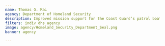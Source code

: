 ```yaml
---
name: Thomas G. Kai
agency: Department of Homeland Security
description: Improved mission support for the Coast Guard’s patrol boat fleet. Mr. Kai’s efforts disrupted drug trade operations, improved search and rescue missions, and increased port security operations throughout the nation.
filters: indiv dhs agency
image: agency/Homeland_Security_Department_Seal.png
banner: agency

---
```

